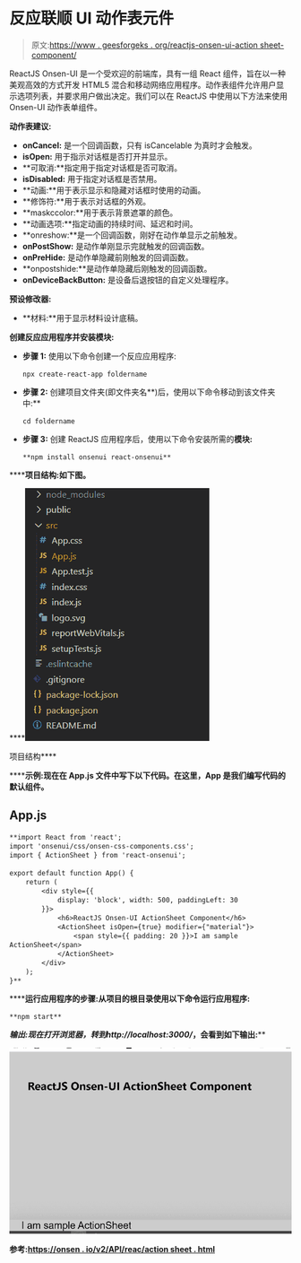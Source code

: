 # 反应联顺 UI 动作表元件

> 原文:[https://www . geesforgeks . org/reactjs-onsen-ui-action sheet-component/](https://www.geeksforgeeks.org/reactjs-onsen-ui-actionsheet-component/)

ReactJS Onsen-UI 是一个受欢迎的前端库，具有一组 React 组件，旨在以一种美观高效的方式开发 HTML5 混合和移动网络应用程序。动作表组件允许用户显示选项列表，并要求用户做出决定。我们可以在 ReactJS 中使用以下方法来使用 Onsen-UI 动作表单组件。

**动作表建议:**

*   **onCancel:** 是一个回调函数，只有 isCancelable 为真时才会触发。
*   **isOpen:** 用于指示对话框是否打开并显示。
*   **可取消:**指定用于指定对话框是否可取消。
*   **isDisabled:** 用于指定对话框是否禁用。
*   **动画:**用于表示显示和隐藏对话框时使用的动画。
*   **修饰符:**用于表示对话框的外观。
*   **maskccolor:**用于表示背景遮罩的颜色。
*   **动画选项:**指定动画的持续时间、延迟和时间。
*   **onreshow:**是一个回调函数，刚好在动作单显示之前触发。
*   **onPostShow:** 是动作单刚显示完就触发的回调函数。
*   **onPreHide:** 是动作单隐藏前刚触发的回调函数。
*   **onpostshide:**是动作单隐藏后刚触发的回调函数。
*   **onDeviceBackButton:** 是设备后退按钮的自定义处理程序。

**预设修改器:**

*   **材料:**用于显示材料设计底稿。

**创建反应应用程序并安装模块:**

*   **步骤 1:** 使用以下命令创建一个反应应用程序:

    ```
    npx create-react-app foldername
    ```

*   **步骤 2:** 创建项目文件夹(即文件夹名**)后，使用以下命令移动到该文件夹中:**

    ```
    cd foldername
    ```

*   **步骤 3:** 创建 ReactJS 应用程序后，使用以下命令安装所需的****模块:****

    ```
    **npm install onsenui react-onsenui** 
    ```

******项目结构:**如下图。****

****![](img/f04ae0d8b722a9fff0bd9bd138b29c23.png)

项目结构**** 

******示例:**现在在 **App.js** 文件中写下以下代码。在这里，App 是我们编写代码的默认组件。****

## ****App.js****

```
**import React from 'react';
import 'onsenui/css/onsen-css-components.css';
import { ActionSheet } from 'react-onsenui';

export default function App() {
    return (
        <div style={{
            display: 'block', width: 500, paddingLeft: 30
        }}>
            <h6>ReactJS Onsen-UI ActionSheet Component</h6>
            <ActionSheet isOpen={true} modifier={"material"}>
                <span style={{ padding: 20 }}>I am sample ActionSheet</span>
            </ActionSheet>
        </div>
    );
}**
```

******运行应用程序的步骤:**从项目的根目录使用以下命令运行应用程序:****

```
**npm start**
```

******输出:**现在打开浏览器，转到***http://localhost:3000/***，会看到如下输出:****

****![](img/797f786467cacdeddf9db6ad49a097db.png)****

******参考:**[https://onsen . io/v2/API/reac/action sheet . html](https://onsen.io/v2/api/react/ActionSheet.html)****